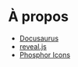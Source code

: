 # À propos

- [Docusaurus](https://docusaurus.io)
- [reveal.js](https://revealjs.com)
- [Phosphor Icons](https://phosphoricons.com)
